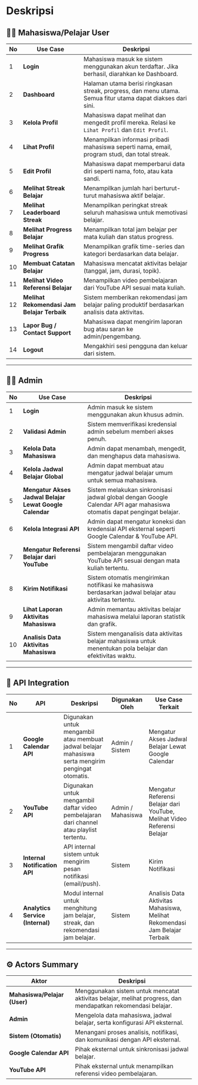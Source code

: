 # Deskripsi

## 👨‍🎓 Mahasiswa/Pelajar User

| No | Use Case | Deskripsi |
|----|-----------|------------|
| 1 | **Login** | Mahasiswa masuk ke sistem menggunakan akun terdaftar. Jika berhasil, diarahkan ke Dashboard. |
| 2 | **Dashboard** | Halaman utama berisi ringkasan streak, progress, dan menu utama. Semua fitur utama dapat diakses dari sini. |
| 3 | **Kelola Profil** | Mahasiswa dapat melihat dan mengedit profil mereka. Relasi ke `Lihat Profil` dan `Edit Profil`. |
| 4 | **Lihat Profil** | Menampilkan informasi pribadi mahasiswa seperti nama, email, program studi, dan total streak. |
| 5 | **Edit Profil** | Mahasiswa dapat memperbarui data diri seperti nama, foto, atau kata sandi. |
| 6 | **Melihat Streak Belajar** | Menampilkan jumlah hari berturut-turut mahasiswa aktif belajar. |
| 7 | **Melihat Leaderboard Streak** | Menampilkan peringkat streak seluruh mahasiswa untuk memotivasi belajar. |
| 8 | **Melihat Progress Belajar** | Menampilkan total jam belajar per mata kuliah dan status progress. |
| 9 | **Melihat Grafik Progress** | Menampilkan grafik time-series dan kategori berdasarkan data belajar. |
| 10 | **Membuat Catatan Belajar** | Mahasiswa mencatat aktivitas belajar (tanggal, jam, durasi, topik). |
| 11 | **Melihat Video Referensi Belajar** | Menampilkan video pembelajaran dari YouTube API sesuai mata kuliah. |
| 12 | **Melihat Rekomendasi Jam Belajar Terbaik** | Sistem memberikan rekomendasi jam belajar paling produktif berdasarkan analisis data aktivitas. |
| 13 | **Lapor Bug / Contact Support** | Mahasiswa dapat mengirim laporan bug atau saran ke admin/pengembang. |
| 14 | **Logout** | Mengakhiri sesi pengguna dan keluar dari sistem. |

---

## 🧑‍💼 Admin

| No | Use Case | Deskripsi |
|----|-----------|------------|
| 1 | **Login** | Admin masuk ke sistem menggunakan akun khusus admin. |
| 2 | **Validasi Admin** | Sistem memverifikasi kredensial admin sebelum memberi akses penuh. |
| 3 | **Kelola Data Mahasiswa** | Admin dapat menambah, mengedit, dan menghapus data mahasiswa. |
| 4 | **Kelola Jadwal Belajar Global** | Admin dapat membuat atau mengatur jadwal belajar umum untuk semua mahasiswa. |
| 5 | **Mengatur Akses Jadwal Belajar Lewat Google Calendar** | Sistem melakukan sinkronisasi jadwal global dengan Google Calendar API agar mahasiswa otomatis dapat pengingat belajar. |
| 6 | **Kelola Integrasi API** | Admin dapat mengatur koneksi dan kredensial API eksternal seperti Google Calendar & YouTube API. |
| 7 | **Mengatur Referensi Belajar dari YouTube** | Sistem mengambil daftar video pembelajaran menggunakan YouTube API sesuai dengan mata kuliah tertentu. |
| 8 | **Kirim Notifikasi** | Sistem otomatis mengirimkan notifikasi ke mahasiswa berdasarkan jadwal belajar atau aktivitas tertentu. |
| 9 | **Lihat Laporan Aktivitas Mahasiswa** | Admin memantau aktivitas belajar mahasiswa melalui laporan statistik dan grafik. |
| 10 | **Analisis Data Aktivitas Mahasiswa** | Sistem menganalisis data aktivitas belajar mahasiswa untuk menentukan pola belajar dan efektivitas waktu. |

---

## 🔗 API Integration

| No | API | Deskripsi | Digunakan Oleh | Use Case Terkait |
|----|-----|------------|----------------|------------------|
| 1 | **Google Calendar API** | Digunakan untuk mengambil atau membuat jadwal belajar mahasiswa serta mengirim pengingat otomatis. | Admin / Sistem | Mengatur Akses Jadwal Belajar Lewat Google Calendar |
| 2 | **YouTube API** | Digunakan untuk mengambil daftar video pembelajaran dari channel atau playlist tertentu. | Admin / Mahasiswa | Mengatur Referensi Belajar dari YouTube, Melihat Video Referensi Belajar |
| 3 | **Internal Notification API** | API internal sistem untuk mengirim pesan notifikasi (email/push). | Sistem | Kirim Notifikasi |
| 4 | **Analytics Service (Internal)** | Modul internal untuk menghitung jam belajar, streak, dan rekomendasi jam belajar. | Sistem | Analisis Data Aktivitas Mahasiswa, Melihat Rekomendasi Jam Belajar Terbaik |

---

## ⚙️ Actors Summary

| Aktor | Deskripsi |
|--------|-----------|
| **Mahasiswa/Pelajar (User)** | Menggunakan sistem untuk mencatat aktivitas belajar, melihat progress, dan mendapatkan rekomendasi belajar. |
| **Admin** | Mengelola data mahasiswa, jadwal belajar, serta konfigurasi API eksternal. |
| **Sistem (Otomatis)** | Menangani proses analisis, notifikasi, dan komunikasi dengan API eksternal. |
| **Google Calendar API** | Pihak eksternal untuk sinkronisasi jadwal belajar. |
| **YouTube API** | Pihak eksternal untuk menampilkan referensi video pembelajaran. |